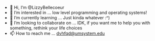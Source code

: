 - 👋 Hi, I’m @LizzyBellecoeur
- 👀 I’m interested in ...             low level programming and operating systems!
- 🌱 I’m currently learning ...        Just kinda whatever :^)
- 💞️ I’m looking to collaborate on ... IDK, if you want me to help you with something, rethink your life choices
- 📫 How to reach me ...               dvhfqd@umsystem.edu

<!---
LizzyBellecoeur/LizzyBellecoeur is a ✨ special ✨ repository because its `README.md` (this file) appears on your GitHub profile.
You can click the Preview link to take a look at your changes.
--->
